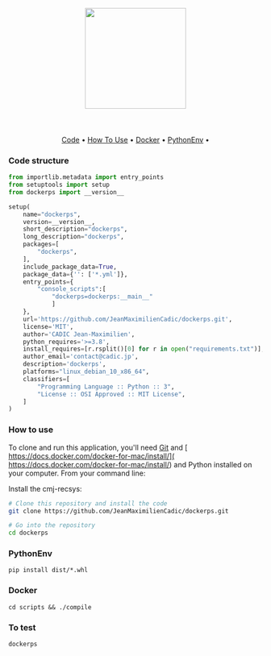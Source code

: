 
<h1 align="center">
  <br>
  <a href="https://drive.google.com/uc?id=1eU3omWjiGGhvEEaTmDqh2kkhLPKlcgu1"><img src="https://drive.google.com/uc?id=1eU3omWjiGGhvEEaTmDqh2kkhLPKlcgu1" alt="" width="200"></a>
  <br>
  <br>
</h1>

<p align="center">
  <a href="#code-structure">Code</a> •
  <a href="#how-to-use">How To Use</a> •
  <a href="#docker">Docker</a> •
  <a href="#PythonEnv">PythonEnv</a> •

[comment]: <> (  <a href="#notebook">Notebook </a> •)
</p>

### Code structure
```python
from importlib.metadata import entry_points
from setuptools import setup
from dockerps import __version__

setup(
    name="dockerps",
    version=__version__,
    short_description="dockerps",
    long_description="dockerps",
    packages=[
        "dockerps",
    ],
    include_package_data=True,
    package_data={'': ['*.yml']},
    entry_points={
        "console_scripts":[
            "dockerps=dockerps:__main__"
            ]
    },
    url='https://github.com/JeanMaximilienCadic/dockerps.git',
    license='MIT',
    author='CADIC Jean-Maximilien',
    python_requires='>=3.8',
    install_requires=[r.rsplit()[0] for r in open("requirements.txt")],
    author_email='contact@cadic.jp',
    description='dockerps',
    platforms="linux_debian_10_x86_64",
    classifiers=[
        "Programming Language :: Python :: 3",
        "License :: OSI Approved :: MIT License",
    ]
)

```

### How to use
To clone and run this application, you'll need [Git](https://git-scm.com) and [ https://docs.docker.com/docker-for-mac/install/]( https://docs.docker.com/docker-for-mac/install/) and Python installed on your computer. 
From your command line:

Install the cmj-recsys:
```bash
# Clone this repository and install the code
git clone https://github.com/JeanMaximilienCadic/dockerps.git

# Go into the repository
cd dockerps
```


### PythonEnv
```
pip install dist/*.whl
``` 

### Docker
```shell
cd scripts && ./compile
```

### To test
```
dockerps
```